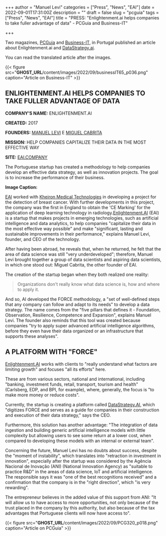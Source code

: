 +++
author = "Manuel Levi"
categories = ["Press", "News", "EAI"]
date = 2022-09-01T17:31:00Z
description = ""
draft = false
slug = "pcguia"
tags = ["Press", "News", "EAI"]
title = "PRESS: \"Enlightenment.ai helps companies to take fuller advantage of data\" - PCGuia and Business-IT"

+++


Two magazines, [PCGuia](https://www.pcguia.pt/) and [Business-IT](https://business-it.pt/), in Portugal published an article about Enlightenment.ai and [DataStrategy.ai](https://datastrategy.ai).

You can read the translated article after the images.

{{< figure src="__GHOST_URL__/content/images/2022/09/businessIT65_p036.png" caption="Article on Business-IT" >}}

## ENLIGHTENMENT.AI HELPS COMPANIES TO TAKE FULLER ADVANTAGE OF DATA

**COMPANY’S NAME:** ENLIGHTENMENT.AI

**CREATED:** 2017

**FOUNDERS:**  [MANUEL LEVI](__GHOST_URL__/) E [MIGUEL CABRITA](https://miguelcabrita.com)

**MISSION:** HELP COMPANIES CAPITALIZE THEIR DATA IN THE MOST EFFECTIVE WAY

**SITE:**  [EAI.COMPANY](https://eai.company)

The Portuguese startup has created a methodology to help companies develop an effective data strategy, as well as innovation projects. The goal is to increase the performance of their business.

**Image Caption:**

 [EAl](https://eai.company) worked with [Kheiron Medical Technologies](https://www.kheironmed.com/) in developing a project for the detection of breast cancer. With further developments in this project, the company was the first in England to obtain the 'CE Marking' for the application of deep learning technology in radiology.[Enlightenment.AI](https://eai.company) (EAI) is a startup that makes projects in emerging technologies, such as artificial intelligence and data analytics, to help companies "capitalize their data in the most effective way possible" and make "significant, lasting and sustainable improvements in their performance," explains Manuel Levi, founder, and CEO of the technology.

After having been abroad, he reveals that, when he returned, he felt that the area of data science was still "very underdeveloped"; therefore, Manuel Levi brought together a group of data scientists and aspiring data scientists, in which one stood out: Miguel Cabrita, the other founder of EAl.

The creation of the startup began when they both realized one reality:

> Organizations don't really know what data science is, how and where to apply it.

And so, AI developed the FORCE methodology, a "set of well-defined steps that any company can follow and adapt to its needs" to develop a data strategy. The name comes from the "five pillars that defines it - Foundation, Observation, Resilience, Competence and Expansion", explains Manuel Levi. The founder also reminds that this tool was created because companies "try to apply super advanced artificial intelligence algorithms, before they even have their data organized or an infrastructure that supports these analyses".

## A PLATFORM WITH "FORCE"



[Enlightenment.AI](https://enlightenment.ai) works with clients to "really understand what factors are limiting growth" and focuses "all its efforts" here.

These are from various sectors, national and international, including "banking, investment funds, retail, transport, tourism and health" (Carlsberg, EDP, and BPI, for example), where, generally, the focus is "to make more money or reduce costs".

Currently, the startup is creating a platform called [DataStrategy.AI](https://datastrategy.ai), which "digitizes FORCE and serves as a guide for companies in their construction and execution of their data strategy," says the CEO.

Furthermore, this solution has another advantage: "The integration of data ingestion and building generic artificial intelligence models with little complexity but allowing users to see some return at a lower cost, when compared to developing these models with an internal or external team".

Concerning the future, Manuel Levi has no doubts about success, despite the "moment of instability", which translates into "retraction in investment in innovation", especially after the startup was considered by the Agência Nacional de Inovação (ANI) (National Innovation Agency) as "suitable to practice R&D" in the areas of data science, IoT and artificial intelligence. The responsible says it was "one of the best recognitions received" and a confirmation that the company is in the "right direction", which "is very rewarding".

The entrepreneur believes in the added value of this support from ANI: "It will allow us to have access to more opportunities, not only because of the trust placed in the company by this authority, but also because of the tax advantages that Portuguese clients will now have access to".



{{< figure src="__GHOST_URL__/content/images/2022/09/PCG320_p018.png" caption="Article on PCGuia" >}}



